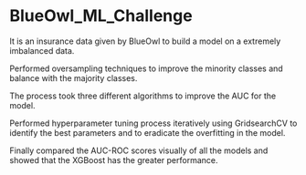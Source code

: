 # BlueOwl_ML_Challenge

It is an insurance data given by BlueOwl to build a model on a extremely imbalanced data.

Performed oversampling techniques to improve the minority classes and balance with the majority classes.

The process took three different algorithms to improve the AUC for the model.

Performed hyperparameter tuning process iteratively using GridsearchCV to identify the best parameters and to eradicate the overfitting in the model.

Finally compared the AUC-ROC scores visually of all the models and showed that the XGBoost has the greater performance.

